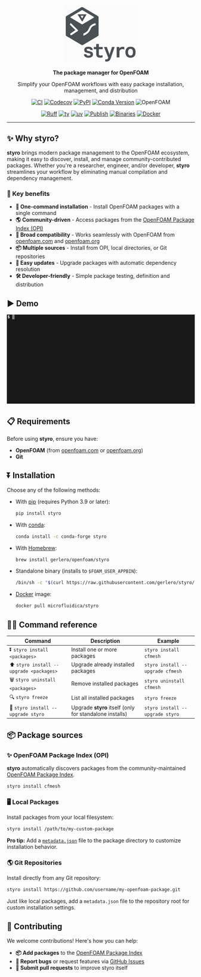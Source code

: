 <div align="center">
  <a href="https://github.com/gerlero/styro"><img src="https://github.com/gerlero/styro/raw/main/logo.png" alt="styro" width="200"/></a>

  **The package manager for OpenFOAM**

  Simplify your OpenFOAM workflows with easy package installation, management, and distribution
</div>

<div align="center">

[![CI](https://github.com/gerlero/styro/actions/workflows/ci.yml/badge.svg)](https://github.com/gerlero/styro/actions/workflows/ci.yml)
[![Codecov](https://codecov.io/gh/gerlero/styro/branch/main/graph/badge.svg)](https://codecov.io/gh/gerlero/styro)
[![PyPI](https://img.shields.io/pypi/v/styro)](https://pypi.org/project/styro/)
[![Conda Version](https://img.shields.io/conda/vn/conda-forge/styro)](https://anaconda.org/conda-forge/styro)
![OpenFOAM](https://img.shields.io/badge/openfoam-.com%20|%20.org-informational)

[![Ruff](https://img.shields.io/endpoint?url=https://raw.githubusercontent.com/astral-sh/ruff/main/assets/badge/v2.json)](https://github.com/astral-sh/ruff)
[![ty](https://img.shields.io/endpoint?url=https://raw.githubusercontent.com/astral-sh/ty/main/assets/badge/v0.json)](https://github.com/astral-sh/ty)
[![uv](https://img.shields.io/endpoint?url=https://raw.githubusercontent.com/astral-sh/uv/main/assets/badge/v0.json)](https://github.com/astral-sh/uv)
[![Publish](https://github.com/gerlero/styro/actions/workflows/pypi-publish.yml/badge.svg)](https://github.com/gerlero/styro/actions/workflows/pypi-publish.yml)
[![Binaries](https://github.com/gerlero/styro/actions/workflows/binaries.yml/badge.svg)](https://github.com/gerlero/styro/actions/workflows/binaries.yml)
[![Docker](https://github.com/gerlero/styro/actions/workflows/docker.yml/badge.svg)](https://github.com/gerlero/styro/actions/workflows/docker.yml)

</div>

---

## ✨ Why styro?

**styro** brings modern package management to the OpenFOAM ecosystem, making it easy to discover, install, and manage community-contributed packages. Whether you're a researcher, engineer, and/or developer, **styro** streamlines your workflow by eliminating manual compilation and dependency management.

### 🎯 Key benefits

- **🚀 One-command installation** - Install OpenFOAM packages with a single command
- **🌎 Community-driven** - Access packages from the [OpenFOAM Package Index (OPI)](https://github.com/exasim-project/opi)
- **🧩 Broad compatibility** - Works seamlessly with OpenFOAM from [openfoam.com](https://www.openfoam.com) and [openfoam.org](https://www.openfoam.org)
- **📦 Multiple sources** - Install from OPI, local directories, or Git repositories
- **🔄 Easy updates** - Upgrade packages with automatic dependency resolution
- **🛠️ Developer-friendly** - Simple package testing, definition and distribution


## ▶️ Demo

![Demo](https://github.com/gerlero/styro/raw/main/demo.gif)


## 📋 Requirements

Before using **styro**, ensure you have:

- **OpenFOAM** (from [openfoam.com](https://www.openfoam.com) or [openfoam.org](https://www.openfoam.org))
- **Git**

## ⏬ Installation

Choose any of the following methods:

* With [pip](https://pypi.org/project/pip/) (requires Python 3.9 or later):

    ```bash
    pip install styro
    ```

* With [conda](https://docs.conda.io/en/latest/):

    ```bash
    conda install -c conda-forge styro
    ```

* With [Homebrew](https://brew.sh/):

    ```bash
    brew install gerlero/openfoam/styro
    ```

* Standalone binary (installs to `$FOAM_USER_APPBIN`):

    ```bash
    /bin/sh -c "$(curl https://raw.githubusercontent.com/gerlero/styro/main/install.sh)"
    ```

* [Docker](https://www.docker.com) image:

    ```bash
    docker pull microfluidica/styro
    ```


## 🧑‍💻 Command reference

| Command | Description | Example |
|---------|-------------|---------|
| ⏬ `styro install <packages>` | Install one or more packages | `styro install cfmesh` |
| ⬆️ `styro install --upgrade <packages>` | Upgrade already installed packages | `styro install --upgrade cfmesh` |
| 🗑️ `styro uninstall <packages>` | Remove installed packages | `styro uninstall cfmesh` |
| 🔍 `styro freeze` | List all installed packages | `styro freeze` |
| 🔄 `styro install --upgrade styro` | Upgrade **styro** itself (only for standalone installs) | `styro install --upgrade styro` |


## 📦 Package sources

### ✨ OpenFOAM Package Index (OPI)

**styro** automatically discovers packages from the community-maintained [OpenFOAM Package Index](https://github.com/exasim-project/opi).

```bash
styro install cfmesh
```

### 🖥️ Local Packages

Install packages from your local filesystem:

```bash
styro install /path/to/my-custom-package
```

**Pro tip:** Add a [`metadata.json`](https://github.com/exasim-project/opi/blob/main/metadata.json) file to the package directory to customize installation behavior.

### 🌎 Git Repositories

Install directly from any Git repository:

```bash
styro install https://github.com/username/my-openfoam-package.git
```

Just like local packages, add a `metadata.json` file to the repository root for custom installation settings.


## 🤝 Contributing

We welcome contributions! Here's how you can help:

- **📦 Add packages** to the [OpenFOAM Package Index](https://github.com/exasim-project/opi)
- **🐛 Report bugs** or request features via [GitHub Issues](https://github.com/gerlero/styro/issues)
- **🔧 Submit pull requests** to improve styro itself
